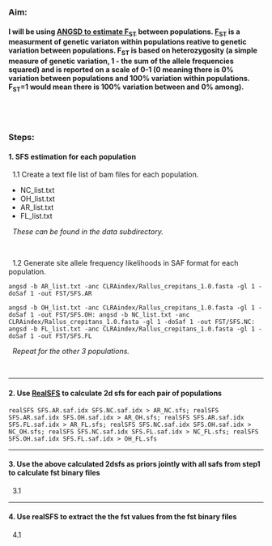 
### Aim: 
#### I will be using [ANGSD to estimate F<sub>ST</sub>](http://www.popgen.dk/angsd/index.php/Fst) between populations. [F<sub>ST</sub>](https://www.nature.com/articles/nrg2611) is a measurment of genetic variaton within populations reative to genetic variation between populations.  F<sub>ST</sub> is based on heterozygosity (a simple measure of genetic variation, 1 - the sum of the allele frequencies squared) and is reported on a scale of 0-1 (0 meaning there is 0% variation between populations and 100% variation within populations.  F<sub>ST</sub>=1  would mean there is 100% variation between and 0% among).
&nbsp;
---
### Steps:  
#### 1. SFS estimation for each population
&nbsp; 1.1 Create a text file list of bam files for each population. 
- NC_list.txt
- OH_list.txt
- AR_list.txt
- FL_list.txt  

&nbsp; *These can be found in the data subdirectory.*
      
&nbsp;

&nbsp; 1.2 Generate site allele frequency likelihoods in SAF format for each population.
```
angsd -b AR_list.txt -anc CLRAindex/Rallus_crepitans_1.0.fasta -gl 1 -doSaf 1 -out FST/SFS.AR

angsd -b OH_list.txt -anc CLRAindex/Rallus_crepitans_1.0.fasta -gl 1 -doSaf 1 -out FST/SFS.OH: angsd -b NC_list.txt -anc CLRAindex/Rallus_crepitans_1.0.fasta -gl 1 -doSaf 1 -out FST/SFS.NC: angsd -b FL_list.txt -anc CLRAindex/Rallus_crepitans_1.0.fasta -gl 1 -doSaf 1 -out FST/SFS.FL
```

&nbsp; *Repeat for the other 3 populations.*

&nbsp;

---

#### 2. Use [RealSFS](http://www.popgen.dk/angsd/index.php/RealSFS) to calculate 2d sfs for each pair of populations
```
realSFS SFS.AR.saf.idx SFS.NC.saf.idx > AR_NC.sfs; realSFS SFS.AR.saf.idx SFS.OH.saf.idx > AR_OH.sfs; realSFS SFS.AR.saf.idx SFS.FL.saf.idx > AR_FL.sfs; realSFS SFS.NC.saf.idx SFS.OH.saf.idx > NC_OH.sfs; realSFS SFS.NC.saf.idx SFS.FL.saf.idx > NC_FL.sfs; realSFS SFS.OH.saf.idx SFS.FL.saf.idx > OH_FL.sfs

```

---
#### 3. Use the above calculated 2dsfs as priors jointly with all safs from step1 to calculate fst binary files
&nbsp; 3.1


---
#### 4. Use realSFS to extract the the fst values from the fst binary files
&nbsp; 4.1


